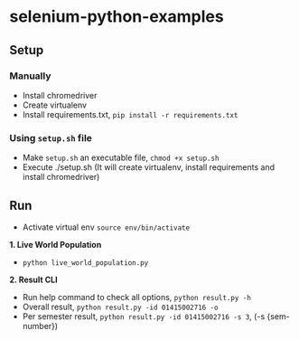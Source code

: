 # selenium-python-examples

## Setup

### Manually
* Install chromedriver
* Create virtualenv
* Install requirements.txt, `pip install -r requirements.txt`

### Using `setup.sh` file
* Make `setup.sh` an executable file, `chmod +x setup.sh`
* Execute ./setup.sh (It will create virtualenv, install requirements and install chromedriver)


## Run 
- Activate virtual env `source env/bin/activate`

**1. Live World Population**
* `python live_world_population.py`

**2. Result CLI**
* Run help command to check all options, `python result.py -h`
* Overall result, `python result.py -id 01415002716 -o`
* Per semester result, `python result.py -id 01415002716 -s 3`, (-s {sem-number})
